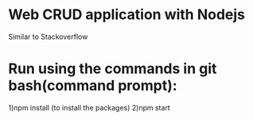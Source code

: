 # Web CRUD application with Nodejs
Similar to Stackoverflow 
# Run using the commands in git bash(command prompt):
1)npm install (to install the packages)
2)npm start
